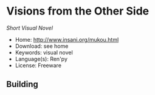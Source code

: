 # Visions from the Other Side

_Short Visual Novel_

- Home: http://www.insani.org/mukou.html
- Download: see home
- Keywords: visual novel
- Language(s): Ren'py
- License: Freeware

## Building

